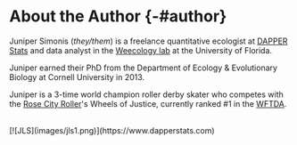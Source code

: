 # About the Author {-#author}

Juniper Simonis (*they/them*) is a freelance quantitative ecologist at [DAPPER Stats](www.dapperstats.com) 
and data analyst in the [Weecology lab](www.weecology.org) at the University of Florida.

Juniper earned their PhD from the Department of Ecology & Evolutionary Biology at Cornell University in 2013.

Juniper is a 3-time world champion roller derby skater who competes with the [Rose City Roller](www.rosecityrollers.com)'s Wheels of Justice, 
currently ranked #1 in the [WFTDA](www.wftda.com).

<br> 
[![JLS](images/jls1.png)](https://www.dapperstats.com)
